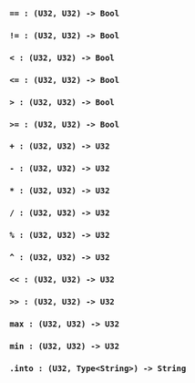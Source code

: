 <link rel="stylesheet" type="text/css" href="styles.css">

### `== : (U32, U32) -> Bool`

### `!= : (U32, U32) -> Bool`

### `< : (U32, U32) -> Bool`

### `<= : (U32, U32) -> Bool`

### `> : (U32, U32) -> Bool`

### `>= : (U32, U32) -> Bool`

### `+ : (U32, U32) -> U32`

### `- : (U32, U32) -> U32`

### `* : (U32, U32) -> U32`

### `/ : (U32, U32) -> U32`

### `% : (U32, U32) -> U32`

### `^ : (U32, U32) -> U32`

### `<< : (U32, U32) -> U32`

### `>> : (U32, U32) -> U32`

### `max : (U32, U32) -> U32`

### `min : (U32, U32) -> U32`

### `.into : (U32, Type<String>) -> String`
